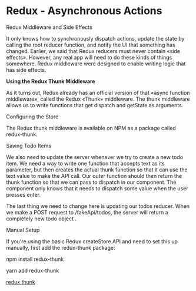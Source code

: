 # Redux - Asynchronous Actions


Redux Middleware and Side Effects​

It only knows how to synchronously dispatch actions, update the state by calling the root reducer function, and notify the UI that something has changed. Earlier, we said that Redux reducers must never contain «side effects». However, any real app will need to do these kinds of things somewhere. Redux middleware were designed to enable writing logic that has side effects.


**Using the Redux Thunk Middleware​**

As it turns out, Redux already has an official version of that «async function middleware», called the Redux «Thunk» middleware. The thunk middleware allows us to write functions that get dispatch and getState as arguments.


Configuring the Store​

The Redux thunk middleware is available on NPM as a package called redux-thunk.

Saving Todo Items​

We also need to update the server whenever we try to create a new todo item. We need a way to write one function that accepts text as its parameter, but then creates the actual thunk function so that it can use the text value to make the API call. Our outer function should then return the thunk function so that we can pass to dispatch in our component. The component only knows that it needs to dispatch some value when the user presses enter.

The last thing we need to change here is updating our todos reducer. When we make a POST request to /fakeApi/todos, the server will return a completely new todo object .



Manual Setup

If you're using the basic Redux createStore API and need to set this up manually, first add the redux-thunk package:

npm install redux-thunk

yarn add redux-thunk


[redux thunk](https://github.com/reduxjs/redux-thunk)


